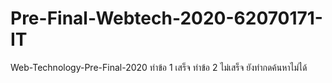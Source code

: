 # Pre-Final-Webtech-2020-62070171-IT
Web-Technology-Pre-Final-2020
ทำข้อ 1 เสร็จ
ทำข้อ 2 ไม่เสร็จ ยังทำกดค้นหาไม่ได้
